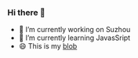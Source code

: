### Hi there 👋


<!--**he1530781589/he1530781589** is a ✨ _special_ ✨ repository because its `README.md` (this file) appears on your GitHub profile.

Here are some ideas to get you started:-->

- 🔭 I’m currently working on Suzhou
- 🌱 I’m currently learning JavasSript
- 😄 This is my [blob](https://www.cnblogs.com/hemin809/)
<!--
- 👯 I’m looking to collaborate on ...
- 🤔 I’m looking for help with ...
- 💬 Ask me about ...
- 📫 How to reach me: ...
- ⚡ Fun fact: ...
-->

